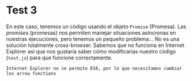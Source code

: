 # Test 3

En este caso, tenemos un código usando el objeto `Promise` (Promesa). Las _promises_
(promesas) nos permiten manejar situaciones asíncronas en nuestras ejecuciones,
pero tenemos un pequeño problema… No es una solución totalmente cross-browser.
Sabemos que no funciona en Internet Explorer así que nos gustaría saber cómo
modificarías nuestro código (`test.js`) para que funcione correctamente.

```
Internet Explorer no se permite ES6, por lo que necesitamos cambiar los arrow functions
```
